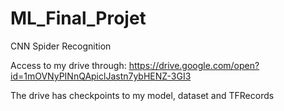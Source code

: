 # ML_Final_Projet
CNN Spider Recognition


Access to my drive through:
https://drive.google.com/open?id=1mOVNyPINnQApiclJastn7ybHENZ-3GI3

The drive has checkpoints to my model, dataset and TFRecords
